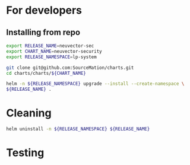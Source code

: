 # For developers
 
## Installing from repo
 
```bash
export RELEASE_NAME=neuvector-sec
export CHART_NAME=neuvector-security
export RELEASE_NAMESPACE=lp-system

git clone git@github.com:SourceMation/charts.git
cd charts/charts/${CHART_NAME}

helm -n ${RELEASE_NAMESPACE} upgrade --install --create-namespace \
${RELEASE_NAME} .
``` 
# Cleaning

```bash
helm uninstall -n ${RELEASE_NAMESPACE} ${RELEASE_NAME}
```

# Testing

```bash

```
